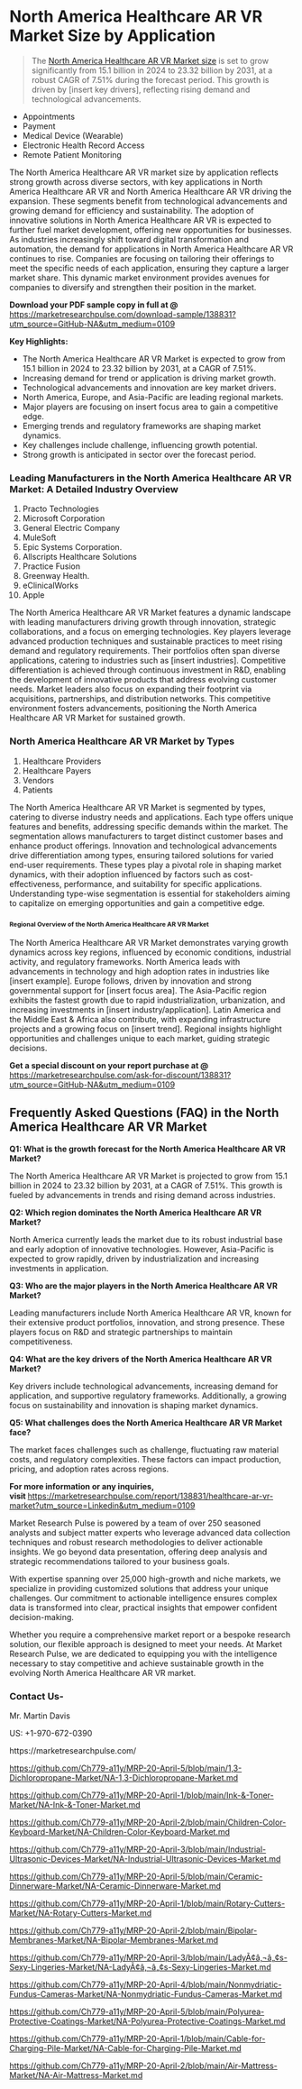 <h1>North America Healthcare AR VR Market&nbsp;Size by Application</h1><blockquote><p>The <a href="https://marketresearchpulse.com/download-sample/138831?utm_source=GitHub-NA&amp;utm_medium=0109">North America Healthcare AR VR Market size</a> is set to grow significantly from 15.1 billion in 2024 to 23.32 billion by 2031, at a robust CAGR of 7.51% during the forecast period. This growth is driven by [insert key drivers], reflecting rising demand and technological advancements.</p></blockquote><ul><li>Appointments <li> Payment <li> Medical Device (Wearable) <li> Electronic Health Record Access <li> Remote Patient Monitoring</li></ul><p>The North America Healthcare AR VR market size by application reflects strong growth across diverse sectors, with key applications in North America Healthcare AR VR and North America Healthcare AR VR driving the expansion. These segments benefit from technological advancements and growing demand for efficiency and sustainability. The adoption of innovative solutions in North America Healthcare AR VR is expected to further fuel market development, offering new opportunities for businesses. As industries increasingly shift toward digital transformation and automation, the demand for applications in North America Healthcare AR VR continues to rise. Companies are focusing on tailoring their offerings to meet the specific needs of each application, ensuring they capture a larger market share. This dynamic market environment provides avenues for companies to diversify and strengthen their position in the market.</p><p><strong>Download your PDF sample copy in full at @ </strong><a href="https://marketresearchpulse.com/download-sample/138831?utm_source=GitHub-NA&amp;utm_medium=0109">https://marketresearchpulse.com/download-sample/138831?utm_source=GitHub-NA&amp;utm_medium=0109</a></p><p><strong>Key Highlights: </strong></p><ul><li>The North America Healthcare AR VR Market is expected to grow from 15.1 billion in 2024 to 23.32 billion by 2031, at a CAGR of 7.51%.</li><li>Increasing demand for trend or application is driving market growth.</li><li>Technological advancements and innovation are key market drivers.</li><li>North America, Europe, and Asia-Pacific are leading regional markets.</li><li>Major players are focusing on insert focus area to gain a competitive edge.</li><li>Emerging trends and regulatory frameworks are shaping market dynamics.</li><li>Key challenges include challenge, influencing growth potential.</li><li>Strong growth is anticipated in sector over the forecast period.</li></ul><h3>Leading Manufacturers in the North America Healthcare AR VR Market: A Detailed Industry Overview</h3><ol><li>Practo Technologies</li><li>Microsoft Corporation</li><li>General Electric Company</li><li>MuleSoft</li><li>Epic Systems Corporation.</li><li>Allscripts Healthcare Solutions</li><li>Practice Fusion</li><li>Greenway Health.</li><li>eClinicalWorks</li><li>Apple</li></ol><div class="flex max-w-full flex-col flex-grow"><div class="min-h-8 text-message flex w-full flex-col items-end gap-2 whitespace-normal break-words [.text-message+&amp;]:mt-5" dir="auto" data-message-author-role="assistant" data-message-id="fd8432e4-4910-450d-b182-61b7bfb0a01f" data-message-model-slug="gpt-4o"><div class="flex w-full flex-col gap-1 empty:hidden first:pt-[3px]"><div class="markdown prose w-full break-words dark:prose-invert light"><p>The North America Healthcare AR VR Market features a dynamic landscape with leading manufacturers driving growth through innovation, strategic collaborations, and a focus on emerging technologies. Key players leverage advanced production techniques and sustainable practices to meet rising demand and regulatory requirements. Their portfolios often span diverse applications, catering to industries such as [insert industries]. Competitive differentiation is achieved through continuous investment in R&amp;D, enabling the development of innovative products that address evolving customer needs. Market leaders also focus on expanding their footprint via acquisitions, partnerships, and distribution networks. This competitive environment fosters advancements, positioning the North America Healthcare AR VR Market for sustained growth.</p></div></div></div></div><h3>North America Healthcare AR VR Market by Types</h3><ol><li>Healthcare Providers <li> Healthcare Payers <li> Vendors <li> Patients</li></ol><div class="flex max-w-full flex-col flex-grow"><div class="min-h-8 text-message flex w-full flex-col items-end gap-2 whitespace-normal break-words [.text-message+&amp;]:mt-5" dir="auto" data-message-author-role="assistant" data-message-id="084470be-0bb7-4664-bddf-5156b4f41249" data-message-model-slug="gpt-4o-mini"><div class="flex w-full flex-col gap-1 empty:hidden first:pt-[3px]"><div class="markdown prose w-full break-words dark:prose-invert light"><p>The North America Healthcare AR VR Market is segmented by types, catering to diverse industry needs and applications. Each type offers unique features and benefits, addressing specific demands within the market. The segmentation allows manufacturers to target distinct customer bases and enhance product offerings. Innovation and technological advancements drive differentiation among types, ensuring tailored solutions for varied end-user requirements. These types play a pivotal role in shaping market dynamics, with their adoption influenced by factors such as cost-effectiveness, performance, and suitability for specific applications. Understanding type-wise segmentation is essential for stakeholders aiming to capitalize on emerging opportunities and gain a competitive edge.</p></div></div></div></div><h3><span style="font-size: 11px;">Regional Overview of the North America Healthcare AR VR Market</span></h3><div class="flex max-w-full flex-col flex-grow"><div class="min-h-8 text-message flex w-full flex-col items-end gap-2 whitespace-normal break-words [.text-message+&amp;]:mt-5" dir="auto" data-message-author-role="assistant" data-message-id="e9038762-ce64-4e30-91c9-9bd413514231" data-message-model-slug="gpt-4o-mini"><div class="flex w-full flex-col gap-1 empty:hidden first:pt-[3px]"><div class="markdown prose w-full break-words dark:prose-invert light"><p>The North America Healthcare AR VR Market demonstrates varying growth dynamics across key regions, influenced by economic conditions, industrial activity, and regulatory frameworks. North America leads with advancements in technology and high adoption rates in industries like [insert example]. Europe follows, driven by innovation and strong governmental support for [insert focus area]. The Asia-Pacific region exhibits the fastest growth due to rapid industrialization, urbanization, and increasing investments in [insert industry/application]. Latin America and the Middle East &amp; Africa also contribute, with expanding infrastructure projects and a growing focus on [insert trend]. Regional insights highlight opportunities and challenges unique to each market, guiding strategic decisions.</p></div></div></div></div><p><strong>Get a special discount on your report purchase at @ </strong><a href="https://marketresearchpulse.com/ask-for-discount/138831?utm_source=GitHub-NA&amp;utm_medium=0109">https://marketresearchpulse.com/ask-for-discount/138831?utm_source=GitHub-NA&amp;utm_medium=0109</a></p><h2>Frequently Asked Questions (FAQ) in the North America Healthcare AR VR Market</h2><p><strong>Q1: What is the growth forecast for the North America Healthcare AR VR Market?</strong></p><p>The North America Healthcare AR VR Market is projected to grow from 15.1 billion in 2024 to 23.32 billion by 2031, at a CAGR of 7.51%. This growth is fueled by advancements in trends and rising demand across industries.</p><p><strong>Q2: Which region dominates the North America Healthcare AR VR Market?</strong></p><p>North America currently leads the market due to its robust industrial base and early adoption of innovative technologies. However, Asia-Pacific is expected to grow rapidly, driven by industrialization and increasing investments in application.</p><p><strong>Q3: Who are the major players in the North America Healthcare AR VR Market?</strong></p><p>Leading manufacturers include North America Healthcare AR VR, known for their extensive product portfolios, innovation, and strong presence. These players focus on R&amp;D and strategic partnerships to maintain competitiveness.</p><p><strong>Q4: What are the key drivers of the North America Healthcare AR VR Market?</strong></p><p>Key drivers include technological advancements, increasing demand for application, and supportive regulatory frameworks. Additionally, a growing focus on sustainability and innovation is shaping market dynamics.</p><p><strong>Q5: What challenges does the North America Healthcare AR VR Market face?</strong></p><p>The market faces challenges such as challenge, fluctuating raw material costs, and regulatory complexities. These factors can impact production, pricing, and adoption rates across regions.</p><p><strong>For more information or any inquiries, visit&nbsp;</strong><a href="https://marketresearchpulse.com/report/138831/healthcare-ar-vr-market?utm_source=Linkedin&utm_medium=0109">https://marketresearchpulse.com/report/138831/healthcare-ar-vr-market?utm_source=Linkedin&utm_medium=0109</a></p><p>Market Research Pulse is powered by a team of over 250 seasoned analysts and subject matter experts who leverage advanced data collection techniques and robust research methodologies to deliver actionable insights. We go beyond data presentation, offering deep analysis and strategic recommendations tailored to your business goals.</p><p>With expertise spanning over 25,000 high-growth and niche markets, we specialize in providing customized solutions that address your unique challenges. Our commitment to actionable intelligence ensures complex data is transformed into clear, practical insights that empower confident decision-making.</p><p>Whether you require a comprehensive market report or a bespoke research solution, our flexible approach is designed to meet your needs. At Market Research Pulse, we are dedicated to equipping you with the intelligence necessary to stay competitive and achieve sustainable growth in the evolving North America Healthcare AR VR market.</p><h3><strong>Contact Us-</strong></h3><p>Mr. Martin Davis</p><p>US: +1-970-672-0390</p><p>https://marketresearchpulse.com/</p><p><a href="https://github.com/Ch779-a11y/MRP-20-April-5/blob/main/1,3-Dichloropropane-Market/NA-1,3-Dichloropropane-Market.md">https://github.com/Ch779-a11y/MRP-20-April-5/blob/main/1,3-Dichloropropane-Market/NA-1,3-Dichloropropane-Market.md</a></p><p><a href="https://github.com/Ch779-a11y/MRP-20-April-1/blob/main/Ink-&-Toner-Market/NA-Ink-&-Toner-Market.md">https://github.com/Ch779-a11y/MRP-20-April-1/blob/main/Ink-&-Toner-Market/NA-Ink-&-Toner-Market.md</a></p><p><a href="https://github.com/Ch779-a11y/MRP-20-April-2/blob/main/Children-Color-Keyboard-Market/NA-Children-Color-Keyboard-Market.md">https://github.com/Ch779-a11y/MRP-20-April-2/blob/main/Children-Color-Keyboard-Market/NA-Children-Color-Keyboard-Market.md</a></p><p><a href="https://github.com/Ch779-a11y/MRP-20-April-3/blob/main/Industrial-Ultrasonic-Devices-Market/NA-Industrial-Ultrasonic-Devices-Market.md">https://github.com/Ch779-a11y/MRP-20-April-3/blob/main/Industrial-Ultrasonic-Devices-Market/NA-Industrial-Ultrasonic-Devices-Market.md</a></p><p><a href="https://github.com/Ch779-a11y/MRP-20-April-5/blob/main/Ceramic-Dinnerware-Market/NA-Ceramic-Dinnerware-Market.md">https://github.com/Ch779-a11y/MRP-20-April-5/blob/main/Ceramic-Dinnerware-Market/NA-Ceramic-Dinnerware-Market.md</a></p><p><a href="https://github.com/Ch779-a11y/MRP-20-April-1/blob/main/Rotary-Cutters-Market/NA-Rotary-Cutters-Market.md">https://github.com/Ch779-a11y/MRP-20-April-1/blob/main/Rotary-Cutters-Market/NA-Rotary-Cutters-Market.md</a></p><p><a href="https://github.com/Ch779-a11y/MRP-20-April-2/blob/main/Bipolar-Membranes-Market/NA-Bipolar-Membranes-Market.md">https://github.com/Ch779-a11y/MRP-20-April-2/blob/main/Bipolar-Membranes-Market/NA-Bipolar-Membranes-Market.md</a></p><p><a href="https://github.com/Ch779-a11y/MRP-20-April-3/blob/main/LadyÃ¢â‚¬â„¢s-Sexy-Lingeries-Market/NA-LadyÃ¢â‚¬â„¢s-Sexy-Lingeries-Market.md">https://github.com/Ch779-a11y/MRP-20-April-3/blob/main/LadyÃ¢â‚¬â„¢s-Sexy-Lingeries-Market/NA-LadyÃ¢â‚¬â„¢s-Sexy-Lingeries-Market.md</a></p><p><a href="https://github.com/Ch779-a11y/MRP-20-April-4/blob/main/Nonmydriatic-Fundus-Cameras-Market/NA-Nonmydriatic-Fundus-Cameras-Market.md">https://github.com/Ch779-a11y/MRP-20-April-4/blob/main/Nonmydriatic-Fundus-Cameras-Market/NA-Nonmydriatic-Fundus-Cameras-Market.md</a></p><p><a href="https://github.com/Ch779-a11y/MRP-20-April-5/blob/main/Polyurea-Protective-Coatings-Market/NA-Polyurea-Protective-Coatings-Market.md">https://github.com/Ch779-a11y/MRP-20-April-5/blob/main/Polyurea-Protective-Coatings-Market/NA-Polyurea-Protective-Coatings-Market.md</a></p><p><a href="https://github.com/Ch779-a11y/MRP-20-April-1/blob/main/Cable-for-Charging-Pile-Market/NA-Cable-for-Charging-Pile-Market.md">https://github.com/Ch779-a11y/MRP-20-April-1/blob/main/Cable-for-Charging-Pile-Market/NA-Cable-for-Charging-Pile-Market.md</a></p><p><a href="https://github.com/Ch779-a11y/MRP-20-April-2/blob/main/Air-Mattress-Market/NA-Air-Mattress-Market.md">https://github.com/Ch779-a11y/MRP-20-April-2/blob/main/Air-Mattress-Market/NA-Air-Mattress-Market.md</a></p>

